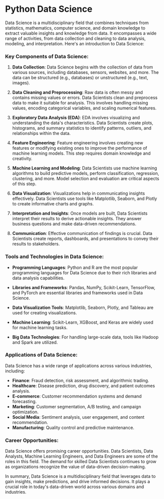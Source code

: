 # Python Data Science 

Data Science is a multidisciplinary field that combines techniques from statistics, mathematics, computer science, and domain knowledge to extract valuable insights and knowledge from data. It encompasses a wide range of activities, from data collection and cleaning to data analysis, modeling, and interpretation. Here's an introduction to Data Science:

### Key Components of Data Science:

1. **Data Collection**: Data Science begins with the collection of data from various sources, including databases, sensors, websites, and more. The data can be structured (e.g., databases) or unstructured (e.g., text, images).

2. **Data Cleaning and Preprocessing**: Raw data is often messy and contains missing values or errors. Data Scientists clean and preprocess data to make it suitable for analysis. This involves handling missing values, encoding categorical variables, and scaling numerical features.

3. **Exploratory Data Analysis (EDA)**: EDA involves visualizing and understanding the data's characteristics. Data Scientists create plots, histograms, and summary statistics to identify patterns, outliers, and relationships within the data.

4. **Feature Engineering**: Feature engineering involves creating new features or modifying existing ones to improve the performance of machine learning models. This step requires domain knowledge and creativity.

5. **Machine Learning and Modeling**: Data Scientists use machine learning algorithms to build predictive models, perform classification, regression, clustering, and more. Model selection and evaluation are critical aspects of this step.

6. **Data Visualization**: Visualizations help in communicating insights effectively. Data Scientists use tools like Matplotlib, Seaborn, and Plotly to create informative charts and graphs.

7. **Interpretation and Insights**: Once models are built, Data Scientists interpret their results to derive actionable insights. They answer business questions and make data-driven recommendations.

8. **Communication**: Effective communication of findings is crucial. Data Scientists create reports, dashboards, and presentations to convey their results to stakeholders.

### Tools and Technologies in Data Science:

- **Programming Languages**: Python and R are the most popular programming languages for Data Science due to their rich libraries and data analysis capabilities.

- **Libraries and Frameworks**: Pandas, NumPy, Scikit-Learn, TensorFlow, and PyTorch are essential libraries and frameworks used in Data Science.

- **Data Visualization Tools**: Matplotlib, Seaborn, Plotly, and Tableau are used for creating visualizations.

- **Machine Learning**: Scikit-Learn, XGBoost, and Keras are widely used for machine learning tasks.

- **Big Data Technologies**: For handling large-scale data, tools like Hadoop and Spark are utilized.

### Applications of Data Science:

Data Science has a wide range of applications across various industries, including:
- **Finance**: Fraud detection, risk assessment, and algorithmic trading.
- **Healthcare**: Disease prediction, drug discovery, and patient outcomes analysis.
- **E-commerce**: Customer recommendation systems and demand forecasting.
- **Marketing**: Customer segmentation, A/B testing, and campaign optimization.
- **Social Media**: Sentiment analysis, user engagement, and content recommendation.
- **Manufacturing**: Quality control and predictive maintenance.

### Career Opportunities:

Data Science offers promising career opportunities. Data Scientists, Data Analysts, Machine Learning Engineers, and Data Engineers are some of the roles in this field. The demand for skilled Data Scientists continues to grow as organizations recognize the value of data-driven decision-making.

In summary, Data Science is a multidisciplinary field that leverages data to gain insights, make predictions, and drive informed decisions. It plays a crucial role in today's data-driven world across various domains and industries.
